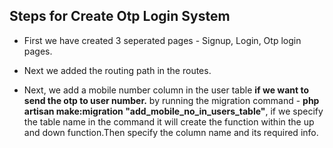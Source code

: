 ## Steps for Create Otp Login System

* First we have created 3 seperated pages - Signup, Login, Otp login pages.

* Next we added the routing path in the routes.

* Next, we add a mobile number column in the user table **if we want to send the otp to user number.** by running the migration command - **php artisan make:migration "add_mobile_no_in_users_table"**, if we specify the table name in the command it will create the function  within the up and down function.Then specify the column name and its required info.




